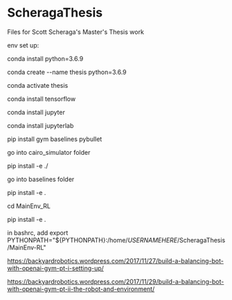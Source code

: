 # ScheragaThesis

Files for Scott Scheraga's Master's Thesis work

env set up:

conda install python=3.6.9

conda create --name thesis python=3.6.9

conda activate thesis

conda install tensorflow

conda install jupyter

conda install jupyterlab

pip install gym baselines pybullet


go into cairo_simulator folder

pip install -e ./


go into baselines folder

pip install -e .

cd MainEnv_RL

pip install -e .


in bashrc, add
export PYTHONPATH="${PYTHONPATH}:/home/*USERNAMEHERE*/ScheragaThesis/MainEnv-RL"

https://backyardrobotics.wordpress.com/2017/11/27/build-a-balancing-bot-with-openai-gym-pt-i-setting-up/

https://backyardrobotics.wordpress.com/2017/11/29/build-a-balancing-bot-with-openai-gym-pt-ii-the-robot-and-environment/
